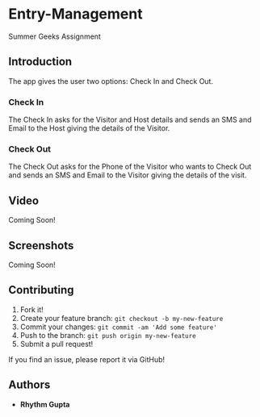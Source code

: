 # Entry-Management
Summer Geeks Assignment

## Introduction
The app gives the user two options: Check In and Check Out.

### Check In
The Check In asks for the Visitor and Host details and sends an SMS and Email to the Host giving the details of the Visitor.

### Check Out
The Check Out asks for the Phone of the Visitor who wants to Check Out and sends an SMS and Email to the Visitor giving the details of the visit.

## Video
Coming Soon!

## Screenshots
Coming Soon!

## Contributing

1. Fork it!
2. Create your feature branch: `git checkout -b my-new-feature`
3. Commit your changes: `git commit -am 'Add some feature'`
4. Push to the branch: `git push origin my-new-feature`
5. Submit a pull request!

If you find an issue, please report it via GitHub!

## Authors
 
* **Rhythm Gupta** 
